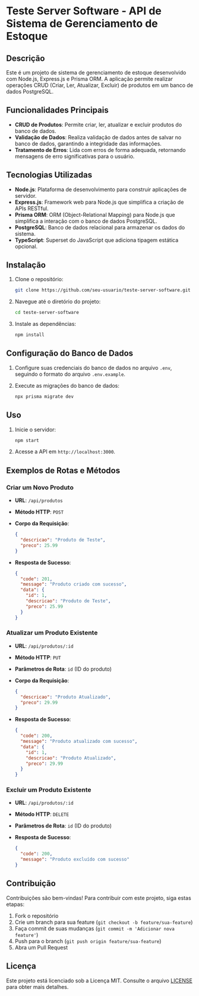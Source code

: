 # Teste Server Software - API de Sistema de Gerenciamento de Estoque 

## Descrição

Este é um projeto de sistema de gerenciamento de estoque desenvolvido com Node.js, Express.js e Prisma ORM. A aplicação permite realizar operações CRUD (Criar, Ler, Atualizar, Excluir) de produtos em um banco de dados PostgreSQL.

## Funcionalidades Principais

- **CRUD de Produtos**: Permite criar, ler, atualizar e excluir produtos do banco de dados.
- **Validação de Dados**: Realiza validação de dados antes de salvar no banco de dados, garantindo a integridade das informações.
- **Tratamento de Erros**: Lida com erros de forma adequada, retornando mensagens de erro significativas para o usuário.

## Tecnologias Utilizadas

- **Node.js**: Plataforma de desenvolvimento para construir aplicações de servidor.
- **Express.js**: Framework web para Node.js que simplifica a criação de APIs RESTful.
- **Prisma ORM**: ORM (Object-Relational Mapping) para Node.js que simplifica a interação com o banco de dados PostgreSQL.
- **PostgreSQL**: Banco de dados relacional para armazenar os dados do sistema.
- **TypeScript**: Superset do JavaScript que adiciona tipagem estática opcional.

## Instalação

1. Clone o repositório:

   ```bash
   git clone https://github.com/seu-usuario/teste-server-software.git
   ```

2. Navegue até o diretório do projeto:

   ```bash
   cd teste-server-software
   ```

3. Instale as dependências:

   ```bash
   npm install
   ```

## Configuração do Banco de Dados

1. Configure suas credenciais do banco de dados no arquivo `.env`, seguindo o formato do arquivo `.env.example`.

2. Execute as migrações do banco de dados:

   ```bash
   npx prisma migrate dev
   ```

## Uso

1. Inicie o servidor:

   ```bash
   npm start
   ```

2. Acesse a API em `http://localhost:3000`.

## Exemplos de Rotas e Métodos

### Criar um Novo Produto

- **URL**: `/api/produtos`
- **Método HTTP**: `POST`
- **Corpo da Requisição**:

  ```json
  {
    "descricao": "Produto de Teste",
    "preco": 25.99
  }
  ```

- **Resposta de Sucesso**:

  ```json
  {
    "code": 201,
    "message": "Produto criado com sucesso",
    "data": {
      "id": 1,
      "descricao": "Produto de Teste",
      "preco": 25.99
    }
  }
  ```

### Atualizar um Produto Existente

- **URL**: `/api/produtos/:id`
- **Método HTTP**: `PUT`
- **Parâmetros de Rota**: `id` (ID do produto)
- **Corpo da Requisição**:

  ```json
  {
    "descricao": "Produto Atualizado",
    "preco": 29.99
  }
  ```

- **Resposta de Sucesso**:

  ```json
  {
    "code": 200,
    "message": "Produto atualizado com sucesso",
    "data": {
      "id": 1,
      "descricao": "Produto Atualizado",
      "preco": 29.99
    }
  }
  ```

### Excluir um Produto Existente

- **URL**: `/api/produtos/:id`
- **Método HTTP**: `DELETE`
- **Parâmetros de Rota**: `id` (ID do produto)
- **Resposta de Sucesso**:

  ```json
  {
    "code": 200,
    "message": "Produto excluído com sucesso"
  }
  ```

## Contribuição

Contribuições são bem-vindas! Para contribuir com este projeto, siga estas etapas:

1. Fork o repositório
2. Crie um branch para sua feature (`git checkout -b feature/sua-feature`)
3. Faça commit de suas mudanças (`git commit -m 'Adicionar nova feature'`)
4. Push para o branch (`git push origin feature/sua-feature`)
5. Abra um Pull Request

## Licença

Este projeto está licenciado sob a Licença MIT. Consulte o arquivo [LICENSE](LICENSE) para obter mais detalhes.
